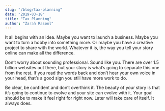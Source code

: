 ```yaml
---
slug: "/blog/tax-planning"
date: "2019-03-18"
title: "Tax Planning"
author: "Zarah Rasool"
---
```


It all begins with an idea. Maybe you want to launch a business. Maybe you want to turn a hobby into something more. Or maybe you have a creative project to share with the world. Whatever it is, the way you tell your story online can make all the difference.

Don’t worry about sounding professional. Sound like you. There are over 1.5 billion websites out there, but your story is what’s going to separate this one from the rest. If you read the words back and don’t hear your own voice in your head, that’s a good sign you still have more work to do.

Be clear, be confident and don’t overthink it. The beauty of your story is that it’s going to continue to evolve and your site can evolve with it. Your goal should be to make it feel right for right now. Later will take care of itself. It always does.
